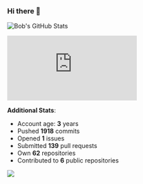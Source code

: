 ### Hi there 👋

![Bob's GitHub Stats](https://github-readme-stats.vercel.app/api?username=Bobthesoftwaredeveloper&show_icons=true&count_private=true&theme=react&hide=stars,prs,issues,contribs)

![Bob's github activity graph](https://d3eqgu1c877dat.cloudfront.net/graph-stats.xml)

**Additional Stats**:
- Account age: **3** years
- Pushed **1918** commits
- Opened **1** issues
- Submitted **139** pull requests
- Own **62** repositories
- Contributed to **6** public repositories

![](https://komarev.com/ghpvc/?username=BobTheSoftwareDeveloper)
